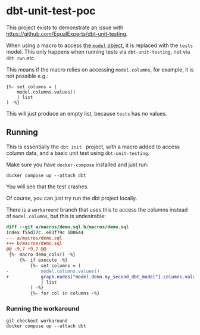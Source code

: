 # dbt-unit-test-poc

This project exists to demonstrate an issue with https://github.com/EqualExperts/dbt-unit-testing.

When using a macro to access [the `model` object](https://docs.getdbt.com/reference/dbt-jinja-functions/model), it is replaced with the `tests` model. This only happens when running tests via `dbt-unit-testing`, not via `dbt run` etc.

This means if the macro relies on accessing `model.columns`, for example, it is not possible e.g.:

```jinja
{%- set columns = (
    model.columns.values()
    | list
) -%}
```

This will just produce an empty list, because `tests` has no values.

## Running

This is essentially the `dbt init ` project, with a macro added to access column data, and a basic unit test using `dbt-unit-testing`.

Make sure you have `docker-compose` installed and just run:

    docker compose up --attach dbt

You will see that the test crashes.

Of course, you can just try run the dbt project locally. 

There is a `workaround` branch that uses this to access the columns instead of `model.columns`, but this is undesirable:

```diff
diff --git a/macros/demo.sql b/macros/demo.sql
index f55d77c..e03f79c 100644
--- a/macros/demo.sql
+++ b/macros/demo.sql
@@ -9,7 +9,7 @@
 {%- macro demo_cols() -%}
     {%- if execute -%}
         {%- set columns = (
-            model.columns.values()
+            graph.nodes["model.demo.my_second_dbt_model"].columns.values()
             | list
         ) -%}
         {%- for col in columns -%}
```

### Running the workaround

    git checkout workaround
    docker compose up --attach dbt